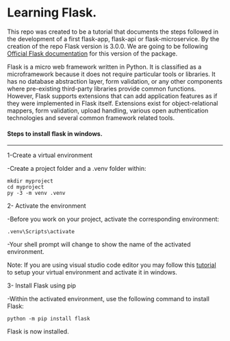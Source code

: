 # Learning Flask.

This repo was created to be a tutorial that documents the steps followed in the  development of a first flask-app, flask-api or flask-microservice.
By the creation of the repo Flask version is 3.0.0. We are going to be following [Official Flask documentation](https://flask.palletsprojects.com/en/3.0.x/)
for this version of the package.

Flask is a micro web framework written in Python. It is classified as a microframework because it does not require particular tools or libraries. It has no database abstraction layer, form validation, or any other components where pre-existing third-party libraries provide common functions. However, Flask supports extensions that can add application features as if they were implemented in Flask itself. Extensions exist for object-relational mappers, form validation, upload handling, various open authentication technologies and several common framework related tools.


#### Steps to install flask in windows.
---
1-Create a virtual environment

-Create a project folder and a .venv folder within:

```shell
mkdir myproject
cd myproject
py -3 -m venv .venv
```

2- Activate the environment 
    
-Before you work on your project, activate the corresponding environment:

```shell
.venv\Scripts\activate
```
-Your shell prompt will change to show the name of the activated environment.

Note: If you are using visual studio code editor you may follow this [tutorial](https://code.visualstudio.com/docs/python/python-tutorial#_prerequisites) to setup your virtual environment and activate it in windows.

3- Install Flask using pip
    
-Within the activated environment, use the following command to install Flask:

```shell
python -m pip install flask
```
Flask is now installed.

